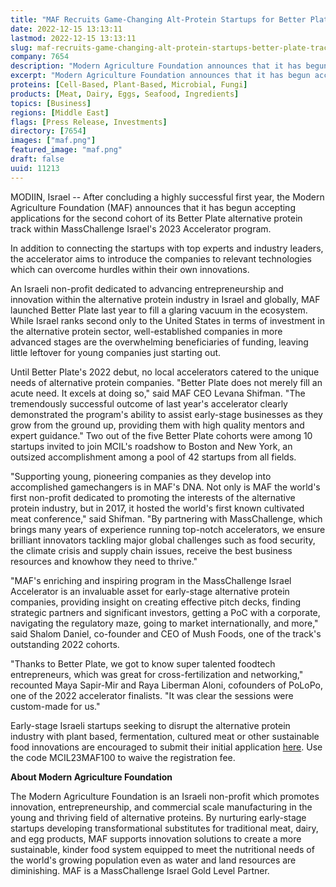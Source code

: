 ```yaml
---
title: "MAF Recruits Game-Changing Alt-Protein Startups for Better Plate Track"
date: 2022-12-15 13:13:11
lastmod: 2022-12-15 13:13:11
slug: maf-recruits-game-changing-alt-protein-startups-better-plate-track
company: 7654
description: "Modern Agriculture Foundation announces that it has begun accepting applications for the second cohort of its Better Plate alternative protein track within MassChallenge Israel’s 2023 Accelerator program."
excerpt: "Modern Agriculture Foundation announces that it has begun accepting applications for the second cohort of its Better Plate alternative protein track within MassChallenge Israel’s 2023 Accelerator program."
proteins: [Cell-Based, Plant-Based, Microbial, Fungi]
products: [Meat, Dairy, Eggs, Seafood, Ingredients]
topics: [Business]
regions: [Middle East]
flags: [Press Release, Investments]
directory: [7654]
images: ["maf.png"]
featured_image: "maf.png"
draft: false
uuid: 11213
---
```

MODIIN, Israel -- After concluding a highly successful first year, the
Modern Agriculture Foundation (MAF) announces that it has begun
accepting applications for the second cohort of its Better Plate
alternative protein track within MassChallenge Israel's 2023 Accelerator
program.

In addition to connecting the startups with top experts and industry
leaders, the accelerator aims to introduce the companies to relevant
technologies which can overcome hurdles within their own innovations.

An Israeli non-profit dedicated to advancing entrepreneurship and
innovation within the alternative protein industry in Israel and
globally, MAF launched Better Plate last year to fill a glaring vacuum
in the ecosystem. While Israel ranks second only to the United States in
terms of investment in the alternative protein sector, well-established
companies in more advanced stages are the overwhelming beneficiaries of
funding, leaving little leftover for young companies just starting out.

Until Better Plate's 2022 debut, no local accelerators catered to the
unique needs of alternative protein companies. "Better Plate does not
merely fill an acute need. It excels at doing so," said MAF CEO Levana
Shifman. "The tremendously successful outcome of last year's accelerator
clearly demonstrated the program's ability to assist early-stage
businesses as they grow from the ground up, providing them with high
quality mentors and expert guidance." Two out of the five Better Plate
cohorts were among 10 startups invited to join MCIL's roadshow to Boston
and New York, an outsized accomplishment among a pool of 42 startups
from all fields.

"Supporting young, pioneering companies as they develop into
accomplished gamechangers is in MAF's DNA. Not only is MAF the world's
first non-profit dedicated to promoting the interests of the alternative
protein industry, but in 2017, it hosted the world's first known
cultivated meat conference," said Shifman. "By partnering with
MassChallenge, which brings many years of experience running top-notch
accelerators, we ensure brilliant innovators tackling major global
challenges such as food security, the climate crisis and supply chain
issues, receive the best business resources and knowhow they need to
thrive."

"MAF's enriching and inspiring program in the MassChallenge Israel
Accelerator is an invaluable asset for early-stage alternative protein
companies, providing insight on creating effective pitch decks, finding
strategic partners and significant investors, getting a PoC with a
corporate, navigating the regulatory maze, going to market
internationally, and more," said Shalom Daniel, co-founder and CEO of
Mush Foods, one of the track's outstanding 2022 cohorts.

"Thanks to Better Plate, we got to know super talented foodtech
entrepreneurs, which was great for cross-fertilization and networking,"
recounted Maya Sapir-Mir and Raya Liberman Aloni, cofounders of PoLoPo,
one of the 2022 accelerator finalists. "It was clear the sessions were
custom-made for us."

Early-stage Israeli startups seeking to disrupt the alternative protein
industry with plant based, fermentation, cultured meat or other
sustainable food innovations are encouraged to submit their initial
application [here](https://apply.masschallenge.org/meetmc-israel-2023).
Use the code MCIL23MAF100 to waive the registration fee.

**About Modern Agriculture Foundation**

The Modern Agriculture Foundation is an Israeli non-profit which
promotes innovation, entrepreneurship, and commercial scale
manufacturing in the young and thriving field of alternative proteins.
By nurturing early-stage startups developing transformational
substitutes for traditional meat, dairy, and egg products, MAF supports
innovation solutions to create a more sustainable, kinder food system
equipped to meet the nutritional needs of the world's growing population
even as water and land resources are diminishing. MAF is a MassChallenge
Israel Gold Level Partner.
